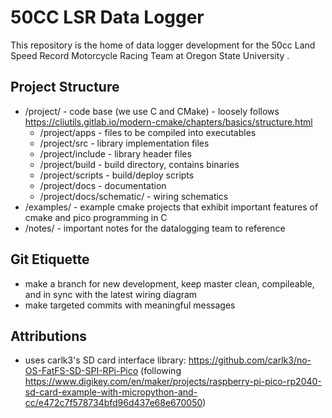 # 50CC LSR Data Logger 

This repository is the home of data logger development for the 50cc Land Speed Record Motorcycle Racing Team at Oregon State University .

## Project Structure 
- /project/ - code base (we use C and CMake) - loosely follows https://cliutils.gitlab.io/modern-cmake/chapters/basics/structure.html
    - /project/apps - files to be compiled into executables
    - /project/src - library implementation files
    - /project/include - library header files
    - /project/build - build directory, contains binaries
    - /project/scripts - build/deploy scripts
    - /project/docs - documentation
    - /project/docs/schematic/ - wiring schematics 
- /examples/ - example cmake projects that exhibit important features of cmake and pico programming in C
- /notes/ - important notes for the datalogging team to reference

## Git Etiquette
- make a branch for new development, keep master clean, compileable, and in sync with the latest wiring diagram
- make targeted commits with meaningful messages

## Attributions
- uses carlk3's SD card interface library: https://github.com/carlk3/no-OS-FatFS-SD-SPI-RPi-Pico (following https://www.digikey.com/en/maker/projects/raspberry-pi-pico-rp2040-sd-card-example-with-micropython-and-cc/e472c7f578734bfd96d437e68e670050)